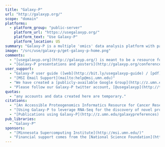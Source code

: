 ```yaml
---
title: "Galaxy-P"
url: "http://galaxyp.org/"
scope: "domain"
platforms:
  - platform_group: "public-server"
    platform_url: "https://usegalaxyp.org/"
    platform_text: "Use Galaxy-P"
    platform_location: US
summary: "Galaxy-P is a multiple 'omics' data analysis platform with particular emphasis on mass spectrometry based proteomics. Galaxy-P is developed at the [University of Minnesota](http://umn.edu/), deployed at the [Minnesota Supercomputing Institute](http://msi.umn.edu/)."
image: "/src/use/galaxy-p/get-galaxy-p-home.png"
comments:
  - "[usegalaxyp.org](http://galaxyp.org/) is meant to be a resource for training and sharing workflows with the community.  It contains workflows and small-scale testing data.  The site is not meant to be a production instance for large-scale data, and any accounts and data created here are temporary.  The [Galaxy-P team](http://galaxyp.org/) collaborates with Galaxy developers around the world including the European Galaxy Community. and Australian Galaxy Community. Users are recommended to use [usegalaxy.eu](http://usegalaxy.eu/) as an alternative server to run your analyses."
  - "[Galaxy-P presentations and posters](http://galaxyp.org/conference-presentations/)"
user_support:
  - "Galaxy-P user guide ([web](http://bit.ly/usegalaxyp-guide) / [pdf](http://bit.ly/usegalaxyp-guide-pdf))"
  - "[MSI Email Support](mailto:help@msi.umn.edu)"
  - "We have created a [publicly-available Google Group](http://z.umn.edu/galaxypgroup) to facilitate questions, feedback and suggestions for Galaxy-P from both users and developers.  Please [request to join the group](http://z.umn.edu/galaxypgroup) to stay updated and be involved."
  - "Please follow our Galaxy-P twitter account, [@usegalaxyp](http://twitter.com/usegalaxyp).  It’s a great way to stay updated on the most recent developments:"
quotas:
  - "any accounts and data created here are temporary."
citations:
  - "[An Accessible Proteogenomics Informatics Resource for Cancer Researchers](http://cancerres.aacrjournals.org/content/77/21/e43), Matthew C. Chambers, Pratik D. Jagtap, James E. Johnson, Thomas McGowan, Praveen Kumar, Getiria Onsongo, Candace R. Guerrero, Harald Barsnes, Marc Vaudel, Lennart Martens, Björn Grüning, Ira R. Cooke, Mohammad Heydarian, Karen L. Reddy and Timothy J. Griffin. *Cancer Research*, DOI: 10.1158/0008-5472.CAN-17-0331 Published November 2017"
  - "[Using Galaxy-P to leverage RNA-Seq for the discovery of novel protein variations](https://doi.org/10.1186/1471-2164-15-703), Gloria M Sheynkman, James E Johnson, Pratik D Jagtap, Michael R Shortreed, Getiria Onsongo, Brian L Frey, Timothy J Griffin and Lloyd M Smith. *BMC Genomics* 201415:703, doi:10.1186/1471-2164-15-703"
  - "[Publications using Galaxy-P](http://z.umn.edu/galaxypreferences) at PubMed."
pub_libraries:
  - "Galaxy-P"
sponsors:
  - "[Minnesota Supercomputing Institute](http://msi.umn.edu/)"
  - "Financial support comes from the [National Science Foundation](https://www.nsf.gov/awardsearch/showAward?AWD_ID=1458524&HistoricalAwards=false) and the [National Cancer Institute’s Informatics Technology for Cancer Research program](https://www.nsf.gov/awardsearch/showAward?AWD_ID=1458524&HistoricalAwards=false)."
---
```

